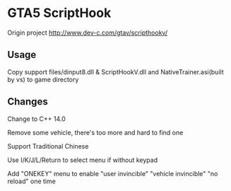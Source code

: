 # GTA5 ScriptHook

Origin project  http://www.dev-c.com/gtav/scripthookv/

## Usage

Copy support files/dinput8.dll & ScriptHookV.dll and NativeTrainer.asi(built by vs) to game directory

## Changes

Change to C++ 14.0

Remove some vehicle, there's too more and hard to find one

Support Traditional Chinese

Use I/K/J/L/Return to select menu if without keypad

Add "ONEKEY" menu to enable "user invincible"  "vehicle invincible"  "no reload" one time
